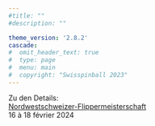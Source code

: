 ```yaml
---
#title: ""
#description: ""

theme_version: '2.8.2'
cascade:
#  omit_header_text: true
#  type: page
#  menu: main
#  copyright: "Swisspinball 2023"
---
```

Zu den Details:  
[Nordwestschweizer-Flippermeisterschaft](https://www.pinballevents.de/ifpa-ch/nw-ch)  
16 à 18 février 2024
